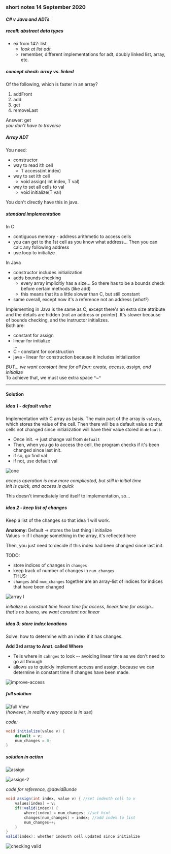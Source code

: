 ### short notes 14 September 2020
#### _C# v Java and ADTs_
   
##### recall: abstract data types
- ex from 142: list   
	- _look at list adt_   
	- remember, different implementations for adt, doubly linked list, array, etc.   
   
##### _concept check: array vs. linked_
Of the following, which is faster in an array?   
1. addFront   
2. add   
3. get   
4. removeLast   
   
Answer: get   
_you don't have to traverse_
   
##### Array ADT
You need:   
- constructor   
- way to read ith cell   
	- T access(int index)   
- way to set ith cell   
	- void assign( int index, T val)   
- way to set all cells to val   
	- void initialize(T val)   
   
You don't directly have this in java.   

##### standard implementation
In C   
- contiguous memory - address arithmetic to access cells   
- you can get to the 1st cell as you know what address... Then you can calc any following address   
- use loop to initialize   
   
In Java   
- constructor includes initialization   
- adds bounds checking   
	- every array implicitly has a size... So there has to be a bounds check before certain methods (like add)   
	- this means that its a little slower than C, but still constant   
- same overall, except now it's a reference not an address (_what?_)   
   
Implementing in Java is the same as C, except there's an extra size attribute and the details are hidden (not an address or pointer). It's slower because of bounds checking, and the instructor initializes.   
Both are:   
- constant for assign   
- linear for initialize   
...   
- C - constant for construction   
- java - linear for construction because it includes initialization   
   
_BUT... we want constant time for all four: create, access, assign, and initialize_   
To achieve that, we must use extra space ^~^   
   
---
   
#### Solution
##### idea 1 - default value
Implementation with C array as basis.
 The main part of the array is `values`, which stores the value of the cell.
 Then there will be a default value so that cells not changed since initialization will have their value stored in `default`.   
   
- Once init.  ->  just change val from `defualt`   
- Then, when you go to access the cell, the program checks if it's been changed since last init.   
- if so, go find val   
- if not, use default val   
   
![one](./ref/two-part.png)  
    
_access operation is now more complicated, but still in initial time_   
_init is quick, and access is quick_   
   
This doesn't immediately lend itself to implementation, so...   
   
##### idea 2 - keep list of changes
Keep a list of the changes so that idea 1 will work.   
   
__Anatomy:__
Default -> stores the last thing I initialize   
Values -> if I change something in the array, it's reflected here   
  
Then, you just need to decide if this index had been changed since last init.   
    
TODO:   
- store indices of changes in `changes`   
- keep track of number of changes in `num_changes`   
THUS:    
- `changes` and `num_changes` together are an array-list of indices for indices that have been changed     
    
![array I](./ref/keep-list-of-changes.png)   
    
_initialize is constant time_
_linear time for access, linear time for assign... that's no bueno, we want constant not linear_    
    
##### idea 3: store index locations
Solve: how to determine with an index if it has changes.     
    
__Add 3rd array to Anat. called Where__     
- Tells where in `cahnges` to look -- avoiding linear time as we don't need to go all through   
- allows us to quickly implement access and assign, because we can determine in constant time if changes have been made.   
    
![improve-access](./ref/index-locations.png)    
    
##### full solution
![full View](./ref/full-view.png)    
(_however, in reality every space is in use_)
    
_code:_   
```java
void initialize(value v) {
    default = v;
    num_changes = 0;
}
```
    
##### solution in action    
![assign](./ref/assign-ex.png)  
    
![assign-2](./ref/assing-ex-2.png)  
    
_code for reference, @davidBunde_   
```java
void assign(int index, value v) { //set indexth cell to v
    values[index] = v;
    if(!valid(index)) {
        where[index] = num_changes; //set hint
        changes[num_changes] = index; //add index to list
        num_changes++;
    }
}
valid(index): whether indexth cell updated since initialize
```
   
![checking valid](./ref/check-valid.png)    
     
